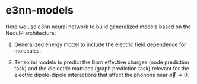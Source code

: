 # e3nn-models

Here we use e3nn neural network to build generalized models based on the NequIP architecture:

1. Generalized energy model to include the electric field dependence for molecules.

2. Tensorial models to predict the Born effective charges (node prediction task) and the dielectric matrices (graph prediction task) relevant for the electric dipole-dipole interactions that affect the phonons near $\vec{q} \rightarrow 0$.










